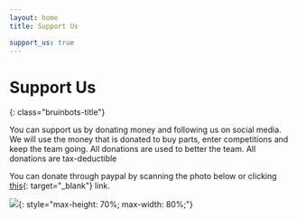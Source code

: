 ```yaml
---
layout: home
title: Support Us

support_us: true
---
```


<div class="text-center" markdown="1">

# Support Us
{: class="bruinbots-title"}

You can support us by donating money and following us on social media. We will use the money that is donated to buy parts, enter competitions and keep the team going. All donations are used to better the team. All donations are tax-deductible

You can donate through paypal by scanning the photo below or clicking [this](https://www.paypal.com/donate/?hosted_button_id=MUBKSGHRNVQ7L&source=qr){: target="_blank"} link.

![](/assets/images/donate.jpg){: style="max-height: 70%; max-width: 80%;"}

</div>